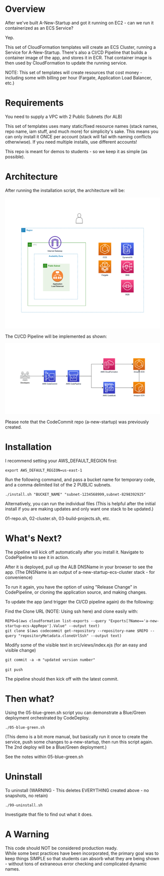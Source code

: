 # Overview

After we've built A-New-Startup and got it running on EC2 - can we run it containerized as an ECS Service? 

Yep.

This set of CloudFormation templates will create an ECS Cluster, running a Service for A-New-Startup.
There's also a CI/CD Pipeline that builds a container image of the app, and stores it in ECR. 
That container image is then used by CloudFormation to update the running service.

NOTE: This set of templates will create resources that cost money - including some with billing per hour (Fargate, Application Load Balancer, etc.)

# Requirements

You need to supply a VPC with 2 Public Subnets (for ALB)

This set of templates uses many static/fixed resource names (stack names, repo name, iam stuff, and much more) for simplicity's sake. 
This means you can only install it ONCE per account (stack will fail with naming conflicts otherwiwse).
If you need multiple installs, use different accounts!

This repo is meant for demos to students - so we keep it as simple (as possible).

# Architecture

After running the installation script, the architecture will be:

![Diagram - ECS cluster for a-new-startup](/diagrams/aws-a-new-startup-ecs-demo-cluster.png)

The CI/CD Pipeline will be implemented as shown:

![Diagram - ECS a-new-startup pipeline](/diagrams/aws-a-new-startup-ecs-demo-pipeline.png)

Please note that the CodeCommit repo (a-new-startup) was previously created.

# Installation

I recommend setting your AWS_DEFAULT_REGION first:
```
export AWS_DEFAULT_REGION=us-east-1
```
Run the following command, and pass a bucket name for temporary code, and a comma delimited list of the 2 PUBLIC subnets.
```
./install.sh "BUCKET_NAME" "subnet-1234568999,subnet-8298392925" 
```
Alternatively, you can run the individual files (This is helpful after the initial install if you are making updates and only want one stack to be updated.)

01-repo.sh, 02-cluster.sh, 03-build-projects.sh, etc.

# What's Next?

The pipeline will kick off automatically after you install it.  Navigate to CodePipeline to see it in action.  

After it is deployed, pull up the ALB DNSName in your browser to see the app. (The DNSName is an output of a-new-startup-ecs-cluster stack - for convenience)

To run it again, you have the option of using "Release Change" in CodePipeline, or cloning the application source, and making changes.

To update the app (and trigger the CI/CD pipeline again) do the following:

Find the Clone URL (NOTE: Using ssh here) and clone easily with:
```
REPO=$(aws cloudformation list-exports --query "Exports[?Name=='a-new-startup-ecs-AppRepo'].Value" --output text)
git clone $(aws codecommit get-repository --repository-name $REPO --query "repositoryMetadata.cloneUrlSsh" --output text)         
```

Modify some of the visible text in src/views/index.ejs (for an easy and visible change)

```
git commit -a -m "updated version number"

git push
```
The pipeline should then kick off with the latest commit.

# Then what? 

Using the 05-blue-green.sh script you can demonstrate a Blue/Green deployment orchestrated by CodeDeploy.

```
./05-blue-green.sh
```

(This demo is a bit more manual, but basically run it once to create the service, push some changes to a-new-startup, then run this script again.  The 2nd deploy will be a Blue/Green deployment.)

See the notes within 05-blue-green.sh

# Uninstall

To uninstall (WARNING - This deletes EVERYTHING created above - no snapshots, no retain)
```
./99-uninstall.sh 
```
Investigate that file to find out what it does. 

# A Warning

This code should NOT be considered production ready.  
While some best practices have been incorporated, the primary goal was to keep things SIMPLE so that students can absorb what they are being shown - without tons of extraneous error checking and complicated dynamic names.



